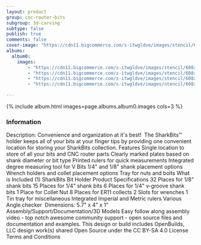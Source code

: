```yaml
---
layout: product
group: cnc-router-bits
subgroup: 3d-carving
subtype: false
publish: true
comments: false
cover-image: "https://cdn11.bigcommerce.com/s-itwgldve/images/stencil/608x608/products/2627/6322/sharkbit_tray__2__43441.1675310623.png?c=2"
albums:
  album0:
    images:
        - "https://cdn11.bigcommerce.com/s-itwgldve/images/stencil/608x608/products/2627/6322/sharkbit_tray__2__43441.1675310623.png?c=2"
        - "https://cdn11.bigcommerce.com/s-itwgldve/images/stencil/608x608/products/2627/6354/sharkbit_tray_1__13091.1675310624.png?c=2"
        - "https://cdn11.bigcommerce.com/s-itwgldve/images/stencil/608x608/products/2627/6361/sharkbit_tray_v1_2000__72824.1675310624.png?c=2"
        - "https://cdn11.bigcommerce.com/s-itwgldve/images/stencil/608x608/products/2627/6442/showoff_size__37959.1675310624.png?c=2"

---
```


{% include album.html images=page.albums.album0.images cols=3 %}

### Information

Description:
 Convenience and organization at it\'s best!  The SharkBits™ holder keeps all of your bits at your finger tips by providing one convenient location for storing your SharkBits collection.   Features  Single location to store of all your bits and CNC router parts Clearly marked plates based on shank diameter or bit type Printed rulers for quick measurements Integrated degree measuring tool for V Bits 1/4" and 1/8" shank placement options Wrench holders and collet placement options Tray for nuts and bolts  What is Included  (1) SharkBits Bit Holder  Product Specifications  32 Places for 1/8" shank bits 15 Places for 1/4" shank bits 6 Places for 1/4" v-groove shank bits 1 Place for Collet Nut 8 Places for ER11 collects 2 Slots for wrenches 1 Tin tray for miscellaneous Integrated Imperial and Metric rulers Various Angle checker  Dimensions: 5.7" x 4" x 1" Assembly/Support/Documentation/3D Models   Easy follow along assembly video - top notch awesome community support - open source files and documentation and examples. This design or build includes  OpenBuilds, LLC design work(s) shared Open Source under the CC BY-SA 4.0 License Terms and Conditions  

